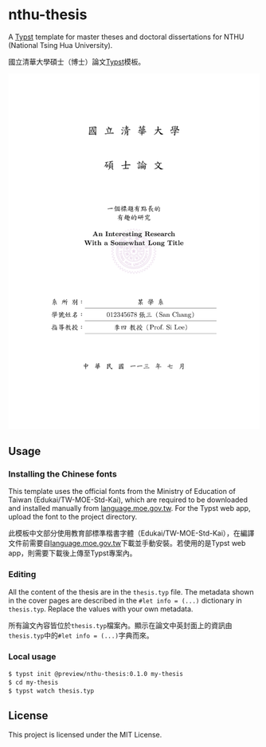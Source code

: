 # nthu-thesis

A [Typst](https://typst.app/docs/) template for master theses and doctoral dissertations for NTHU (National Tsing Hua University).

國立清華大學碩士（博士）論文[Typst](https://typst.app/docs/)模板。

![](./thumbnail.png)


## Usage

### Installing the Chinese fonts

This template uses the official fonts from the Ministry of Education of Taiwan (Edukai/TW-MOE-Std-Kai), which are required to be downloaded and installed manually from [language.moe.gov.tw](https://language.moe.gov.tw/001/Upload/Files/site_content/M0001/edukai-5.0.zip).  For the Typst web app, upload the font to the project directory.

此模板中文部分使用教育部標準楷書字體（Edukai/TW-MOE-Std-Kai），在編譯文件前需要自[language.moe.gov.tw](https://language.moe.gov.tw/001/Upload/Files/site_content/M0001/edukai-5.0.zip)下載並手動安裝。若使用的是Typst web app，則需要下載後上傳至Typst專案內。


### Editing

All the content of the thesis are in the `thesis.typ` file.
The metadata shown in the cover pages are described in the `#let info = (...)` dictionary in `thesis.typ`.
Replace the values with your own metadata.

所有論文內容皆位於`thesis.typ`檔案內。顯示在論文中英封面上的資訊由`thesis.typ`中的`#let info = (...)`字典而來。


### Local usage

```sh
$ typst init @preview/nthu-thesis:0.1.0 my-thesis
$ cd my-thesis
$ typst watch thesis.typ
```


## License

This project is licensed under the MIT License.
